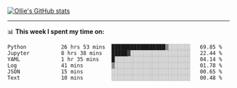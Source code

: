 <!--
**icedpanda/icedpanda** is a ✨ _special_ ✨ repository because its `README.md` (this file) appears on your GitHub profile.

Here are some ideas to get you started:

- 🔭 I’m currently working on ...
- 🌱 I’m currently learning ...
- 👯 I’m looking to collaborate on ...
- 🤔 I’m looking for help with ...
- 💬 Ask me about ...
- 📫 How to reach me: ...
- 😄 Pronouns: ...
- ⚡ Fun fact: ...
-->
[![Ollie's GitHub stats](https://github-readme-stats-icedpanda.vercel.app/api?username=icedpanda&count_private=true&show_icons=true)](https://github.com/icedpanda)

---
📊 **This week I spent my time on:**
<!--START_SECTION:waka-->

```text
Python           26 hrs 53 mins  █████████████████▒░░░░░░░   69.85 %
Jupyter          8 hrs 38 mins   █████▓░░░░░░░░░░░░░░░░░░░   22.44 %
YAML             1 hr 35 mins    █░░░░░░░░░░░░░░░░░░░░░░░░   04.14 %
Log              41 mins         ▒░░░░░░░░░░░░░░░░░░░░░░░░   01.78 %
JSON             15 mins         ░░░░░░░░░░░░░░░░░░░░░░░░░   00.65 %
Text             10 mins         ░░░░░░░░░░░░░░░░░░░░░░░░░   00.48 %
```

<!--END_SECTION:waka-->
